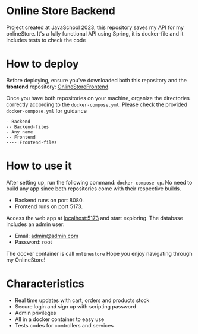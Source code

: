 # Online Store Backend
Project created at JavaSchool 2023, this repository saves my API for my onlineStore. It's a fully functional API using Spring, it is docker-file and it includes tests to check the code


# How to deploy
Before deploying, ensure you've downloaded both this repository and the **frontend** repository: [OnlineStoreFrontend](https://github.com/carlokos/OnlineStoreFrontend.git). 

Once you have both repositories on your machine, organize the directories correctly according to the `docker-compose.yml`. Please check the provided `docker-compose.yml` for guidance
```
- Backend
-- Backend-files
- Any name
-- Frontend
---- Frontend-files
```

# How to use it

After setting up, run the following command: `docker-compose up`. No need to build any app since both repositories come with their respective builds. 
- Backend runs on port 8080.
- Frontend runs on port 5173.

Access the web app at [localhost:5173](http://localhost:5173) and start exploring. The database includes an admin user: 
- Email: admin@admin.com 
- Password: root 

The docker container is call `onlinestore`
Hope you enjoy navigating through my OnlineStore!

# Characteristics
- Real time updates with cart, orders and products stock
- Secure login and sign up with scripting password
- Admin privileges 
- All in a docker container to easy use
- Tests codes for controllers and services
